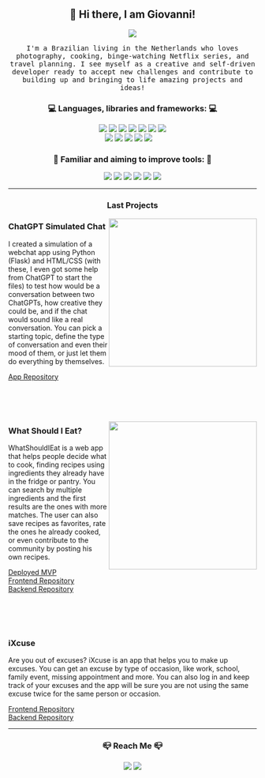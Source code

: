 <h2 align="center"> 👋 Hi there, I am Giovanni!</h2>
<a href="https://www.linkedin.com/in/giovannicapeli/" target="_blank"><p align="center" >  <img src="https://img.shields.io/badge/open to work%20-%23D69500.svg?&style=for-the-badge&logo=work&logoColor=white" /></p></a>
<p align="center">
  <samp>I'm a Brazilian living in the Netherlands who loves photography, cooking, binge-watching Netflix series, and travel planning. I see myself as a creative and self-driven developer ready to accept new challenges and contribute to building up and bringing to life amazing projects and ideas!
  </samp>
  <br>
</p>
<h3 align="center">💻 Languages, libraries and frameworks: 💻</h3>

<p align="center">
    <img src="https://img.shields.io/badge/python%20-%2300B9D6.svg?&style=for-the-badge&logo=python&logoColor=white" />
  <img src="https://img.shields.io/badge/javascript%20-%23D09E2A.svg?&style=for-the-badge&logo=javascript&logoColor=white" />
  <img src="https://img.shields.io/badge/react%20-%2300AEFF.svg?&style=for-the-badge&logo=react&logoColor=white" />
  <img src="https://img.shields.io/badge/REDUX%20-%23AA00FF.svg?&style=for-the-badge&logo=redux&logoColor=white" />
  <img src="https://img.shields.io/badge/node.js%20-%2320C100B.svg?&style=for-the-badge&logo=node.js&logoColor=white">
  <img src="https://img.shields.io/badge/express%20-%23373737.svg?&style=for-the-badge&logo=express&logoColor=white" />
  <img src="https://img.shields.io/badge/axios%20-%23AA00FF.svg?&style=for-the-badge&logo=axios&logoColor=white" />
    
  </br>
  <img src="https://img.shields.io/badge/postgresql%20-%23002EFF.svg?&style=for-the-badge&logo=postgresql&logoColor=white" />
  <img src="https://img.shields.io/badge/sequelize%20-%2300AEFF.svg?&style=for-the-badge&logo=sequelize&logoColor=white" />
  <img src="https://img.shields.io/badge/github%20-%23636363.svg?&style=for-the-badge&logo=github&logoColor=white" />
   <img src="https://img.shields.io/badge/HTML%20-%23E17E2B.svg?&style=for-the-badge&logo=html5&logoColor=white" />
  <img src="https://img.shields.io/badge/CSS%20-%232B5DE1.svg?&style=for-the-badge&logo=css3&logoColor=white" />
 &nbsp;&nbsp;&nbsp;
</p>
 <h3 align="center"> 💪 Familiar and aiming to improve tools: 💪</h3>
<p align="center">
     <img src="https://img.shields.io/badge/C%23-239120?style=for-the-badge&logo=c-sharp&logoColor=white" />
   <img src="https://img.shields.io/badge/.NET-5C2D91?style=for-the-badge&logo=.net&logoColor=white" />
<img src="https://img.shields.io/badge/typescript%20-%232B5DE1.svg?&style=for-the-badge&logo=typescript&logoColor=white" />
  <img src="https://img.shields.io/badge/react native%20-%2300AEFF.svg?&style=for-the-badge&logo=react&logoColor=white" />
  <img src="https://img.shields.io/badge/GraphQL%20-%23CD00D6.svg?&style=for-the-badge&logo=GraphQL&logoColor=white" />
  <img src="https://img.shields.io/badge/Flask-000000?style=for-the-badge&logo=flask&logoColor=white" />
</p>

<hr>

<h3 align="center">Last Projects</h3>

<img align="right" height="300px" src="https://i.ibb.co/ZK0DTJ5/chatgptchat.gif">

<h3>
  ChatGPT Simulated Chat
</h3>
 
<p >I created a simulation of a webchat app using Python (Flask) and HTML/CSS (with these, I even got some help from ChatGPT to start the files) to test how would be a conversation between two ChatGPTs, how creative they could be, and if the chat would sound like a real conversation. You can pick a starting topic, define the type of conversation and even their mood of them, or just let them do everything by themselves.</p>

<a href="https://github.com/giocapeli/ChatGPTChat" target="_blank">App Repository</a>
  </br> </br> </br> </br> </br>

<img align="right" height="300px" src="https://i.ibb.co/jg6ddKm/usesmall.gif">
<h3>
  What Should I Eat?
</h3>
 
<p >WhatShouldIEat is a web app that helps people decide what to cook, finding recipes using ingredients they already have in the fridge or pantry. You can search by multiple ingredients and the first results are the ones with more matches. The user can also save recipes as favorites, rate the ones he already cooked, or even contribute to the community by posting his own recipes.</p>

<a href="https://whatshouldicook.netlify.app/" target="_blank">Deployed MVP</a></br>
<a href="https://github.com/giocapeli/recipeApp-frontend" target="_blank">Frontend Repository</a></br>
<a href="https://github.com/giocapeli/recipeApp-backend" target="_blank">Backend Repository</a>
  </br> </br> </br> </br> </br>

<h3>
  iXcuse
</h3>
<p>Are you out of excuses? iXcuse is an app that helps you to make up excuses. You can get an excuse by type of occasion, like work, school, family event, missing appointment and more. You can also log in and keep track of your excuses and the app will be sure you are not using the same excuse twice for the same person or occasion. </p>
<a href="https://github.com/fernandofernandessimao/ixcuse" target="_blank">Frontend Repository</a></br>
<a href="https://github.com/fernandofernandessimao/ixcuse-backend" target="_blank">Backend Repository</a>
<hr>
<h3  align="center">📪 Reach Me 📪</h3>
<p align="center">
  <a href="mailto:capeli.andreas@gmail.com" target="_blank"><img src="https://img.shields.io/badge/gmail%20-%23D0502A.svg?&style=for-the-badge&logo=gmail&logoColor=white" /></a>
<a href="https://www.linkedin.com/in/giovannicapeli/" target="_blank"><img src="https://img.shields.io/badge/linkedin%20-%232B5DE1.svg?&style=for-the-badge&logo=linkedin&logoColor=white" /></a>
  </p>
